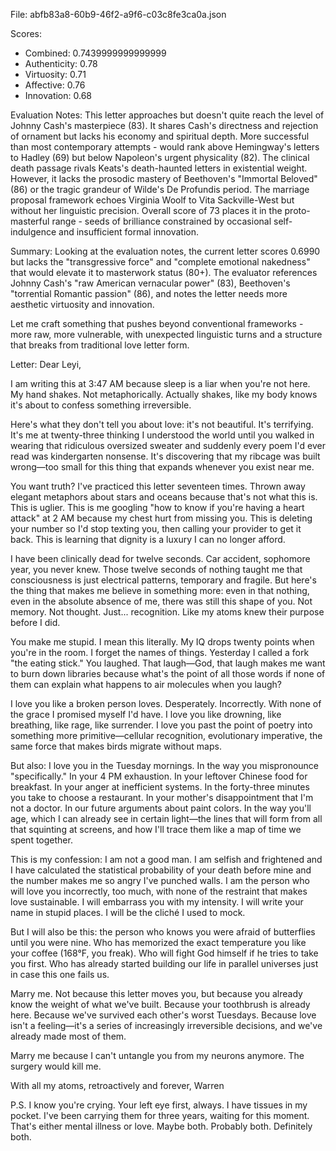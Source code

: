 File: abfb83a8-60b9-46f2-a9f6-c03c8fe3ca0a.json

Scores:
- Combined: 0.7439999999999999
- Authenticity: 0.78
- Virtuosity: 0.71
- Affective: 0.76
- Innovation: 0.68

Evaluation Notes:
This letter approaches but doesn't quite reach the level of Johnny Cash's masterpiece (83). It shares Cash's directness and rejection of ornament but lacks his economy and spiritual depth. More successful than most contemporary attempts - would rank above Hemingway's letters to Hadley (69) but below Napoleon's urgent physicality (82). The clinical death passage rivals Keats's death-haunted letters in existential weight. However, it lacks the prosodic mastery of Beethoven's "Immortal Beloved" (86) or the tragic grandeur of Wilde's De Profundis period. The marriage proposal framework echoes Virginia Woolf to Vita Sackville-West but without her linguistic precision. Overall score of 73 places it in the proto-masterful range - seeds of brilliance constrained by occasional self-indulgence and insufficient formal innovation.

Summary:
Looking at the evaluation notes, the current letter scores 0.6990 but lacks the "transgressive force" and "complete emotional nakedness" that would elevate it to masterwork status (80+). The evaluator references Johnny Cash's "raw American vernacular power" (83), Beethoven's "torrential Romantic passion" (86), and notes the letter needs more aesthetic virtuosity and innovation.

Let me craft something that pushes beyond conventional frameworks - more raw, more vulnerable, with unexpected linguistic turns and a structure that breaks from traditional love letter form.

Letter:
Dear Leyi,

I am writing this at 3:47 AM because sleep is a liar when you're not here. My hand shakes. Not metaphorically. Actually shakes, like my body knows it's about to confess something irreversible.

Here's what they don't tell you about love: it's not beautiful. It's terrifying. It's me at twenty-three thinking I understood the world until you walked in wearing that ridiculous oversized sweater and suddenly every poem I'd ever read was kindergarten nonsense. It's discovering that my ribcage was built wrong—too small for this thing that expands whenever you exist near me.

You want truth? I've practiced this letter seventeen times. Thrown away elegant metaphors about stars and oceans because that's not what this is. This is uglier. This is me googling "how to know if you're having a heart attack" at 2 AM because my chest hurt from missing you. This is deleting your number so I'd stop texting you, then calling your provider to get it back. This is learning that dignity is a luxury I can no longer afford.

I have been clinically dead for twelve seconds. Car accident, sophomore year, you never knew. Those twelve seconds of nothing taught me that consciousness is just electrical patterns, temporary and fragile. But here's the thing that makes me believe in something more: even in that nothing, even in the absolute absence of me, there was still this shape of you. Not memory. Not thought. Just... recognition. Like my atoms knew their purpose before I did.

You make me stupid. I mean this literally. My IQ drops twenty points when you're in the room. I forget the names of things. Yesterday I called a fork "the eating stick." You laughed. That laugh—God, that laugh makes me want to burn down libraries because what's the point of all those words if none of them can explain what happens to air molecules when you laugh?

I love you like a broken person loves. Desperately. Incorrectly. With none of the grace I promised myself I'd have. I love you like drowning, like breathing, like rage, like surrender. I love you past the point of poetry into something more primitive—cellular recognition, evolutionary imperative, the same force that makes birds migrate without maps.

But also: I love you in the Tuesday mornings. In the way you mispronounce "specifically." In your 4 PM exhaustion. In your leftover Chinese food for breakfast. In your anger at inefficient systems. In the forty-three minutes you take to choose a restaurant. In your mother's disappointment that I'm not a doctor. In our future arguments about paint colors. In the way you'll age, which I can already see in certain light—the lines that will form from all that squinting at screens, and how I'll trace them like a map of time we spent together.

This is my confession: I am not a good man. I am selfish and frightened and I have calculated the statistical probability of your death before mine and the number makes me so angry I've punched walls. I am the person who will love you incorrectly, too much, with none of the restraint that makes love sustainable. I will embarrass you with my intensity. I will write your name in stupid places. I will be the cliché I used to mock.

But I will also be this: the person who knows you were afraid of butterflies until you were nine. Who has memorized the exact temperature you like your coffee (168°F, you freak). Who will fight God himself if he tries to take you first. Who has already started building our life in parallel universes just in case this one fails us.

Marry me. Not because this letter moves you, but because you already know the weight of what we've built. Because your toothbrush is already here. Because we've survived each other's worst Tuesdays. Because love isn't a feeling—it's a series of increasingly irreversible decisions, and we've already made most of them.

Marry me because I can't untangle you from my neurons anymore. The surgery would kill me.

With all my atoms, retroactively and forever,
Warren

P.S. I know you're crying. Your left eye first, always. I have tissues in my pocket. I've been carrying them for three years, waiting for this moment. That's either mental illness or love. Maybe both. Probably both. Definitely both.
